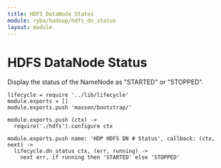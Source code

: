 ```yaml
---
title: HDFS DataNode Status
module: ryba/hadoop/hdfs_dn_status
layout: module
---
```


# HDFS DataNode Status

Display the status of the NameNode as "STARTED" or "STOPPED".

    lifecycle = require '../lib/lifecycle'
    module.exports = []
    module.exports.push 'masson/bootstrap/'

    module.exports.push (ctx) ->
      require('./hdfs').configure ctx

    module.exports.push name: 'HDP HDFS DN # Status', callback: (ctx, next) ->
      lifecycle.dn_status ctx, (err, running) ->
        next err, if running then 'STARTED' else 'STOPPED'
